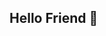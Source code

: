 ## Hello Friend 🤖 ##

<!--
<div align="center">
  <img src="https://github-readme-stats.vercel.app/api?username=pedrohilan&theme=dark" />
  <img src="https://github-readme-stats.vercel.app/api/top-langs/?username=pedrohilan&theme=dark&layout=compact" />
</div>
-->

<!--
**pedrohilan/pedrohilan** is a ✨ _special_ ✨ repository because its `README.md` (this file) appears on your GitHub profile.

Here are some ideas to get you started:

- 🔭 I’m currently working on ...
- 🌱 I’m currently learning ...
- 👯 I’m looking to collaborate on ...
- 🤔 I’m looking for help with ...
- 💬 Ask me about ...
- 📫 How to reach me: ...
- 😄 Pronouns: ...
- ⚡ Fun fact: ...
-->
